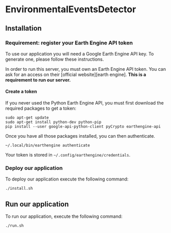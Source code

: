 # EnvironmentalEventsDetector

## Installation

### Requirement: register your Earth Engine API token

To use our application you will need a Google Earth Engine API key. To generate one, please follow these instructions.

In order to run this server, you must own an Earth Engine API token. You can
ask for an access on their [official website][earth engine]. **This is a
requirement to run our server.**

#### Create a token

If you never used the Python Earth Engine API, you must first download the
required packages to get a token:

    sudo apt-get update
    sudo apt-get install python-dev python-pip
    pip install --user google-api-python-client pyCrypto earthengine-api

Once you have all those packages installed, you can then authenticate.

    ~/.local/bin/earthengine authenticate

Your token is stored in `~/.config/earthengine/credentials`.

### Deploy our application

To deploy our application execute the following command:

    ./install.sh
    
## Run our application

To run our application, execute the following command:

    ./run.sh
    
   